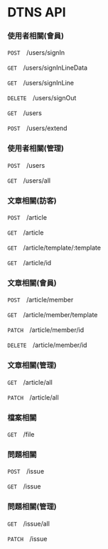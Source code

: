 # DTNS API

### 使用者相關(會員)
`POST`　/users/signIn

`GET`　/users/signInLineData

`GET`　/users/signInLine

`DELETE`　/users/signOut

`GET`　/users

`POST`　/users/extend

### 使用者相關(管理)
`POST`　/users

`GET`　/users/all

### 文章相關(訪客)
`POST`　/article

`GET`　/article

`GET`　/article/template/:template

`GET`　/article/id

### 文章相關(會員)
`POST`　/article/member

`GET`　/article/member/template

`PATCH`　/article/member/id

`DELETE`　/article/member/id

### 文章相關(管理)
`GET`　/article/all

`PATCH`　/article/all

### 檔案相關
`GET`　/file

### 問題相關
`POST`　/issue

`GET`　/issue

### 問題相關(管理)
`GET`　/issue/all

`PATCH`　/issue